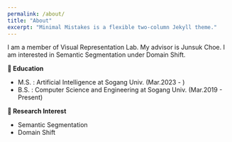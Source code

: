 ```yaml
---
permalink: /about/
title: "About"
excerpt: "Minimal Mistakes is a flexible two-column Jekyll theme."
---
```


I am a member of Visual Representation Lab. My advisor is Junsuk Choe.
I am interested in Semantic Segmentation under Domain Shift.

**:school: Education**

 - M.S. : Artificial Intelligence at Sogang Univ. (Mar.2023 - )
 - B.S. : Computer Science and Engineering at Sogang Univ. (Mar.2019 - Present)

**:green_book: Research Interest**

 - Semantic Segmentation
 - Domain Shift

